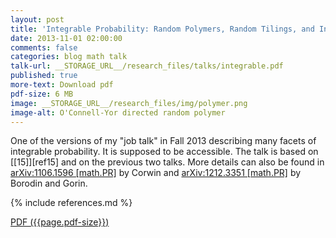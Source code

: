 ```yaml
---
layout: post
title: 'Integrable Probability: Random Polymers, Random Tilings, and Interacting Particle Systems'
date: 2013-11-01 02:00:00
comments: false
categories: blog math talk
talk-url: __STORAGE_URL__/research_files/talks/integrable.pdf
published: true
more-text: Download pdf
pdf-size: 6 MB
image: __STORAGE_URL__/research_files/img/polymer.png
image-alt: O'Connell-Yor directed random polymer
---
```


One of the versions of my "job talk" in Fall 2013 describing many facets of integrable
probability.
It is supposed to be accessible.
The talk is based on [[15]][ref15] and on the previous two talks.
More details can also be found in [arXiv:1106.1596 [math.PR]](https://arxiv.org/abs/1106.1596) by Corwin and [arXiv:1212.3351 [math.PR]](https://arxiv.org/abs/1212.3351) by Borodin and Gorin.

{% include references.md %}

<!--more-->

<a href="{{ page.talk-url | replace: '__STORAGE_URL__', site.storage_url}}" target="_blank">PDF ({{page.pdf-size}})</a>
